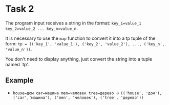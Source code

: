 # Task 2

The program input receives a string in the format: `key_1=value_1 key_2=value_2
 ... key_n=value_n`.

It is necessary to use the `map` function to convert it into a tp tuple of the form:
`tp = (('key_1', 'value_1'), ('key_2', 'value_2'), ..., ('key_n', 'value_n'))`.

You don't need to display anything, just convert the string into a tuple named `tp'.

## Example

- `house=дом car=машина men=человек tree=дерево` -> `(('house', 'дом'), ('car','машина'),
  ('men', 'человек'), ('tree', 'дерево'))`
